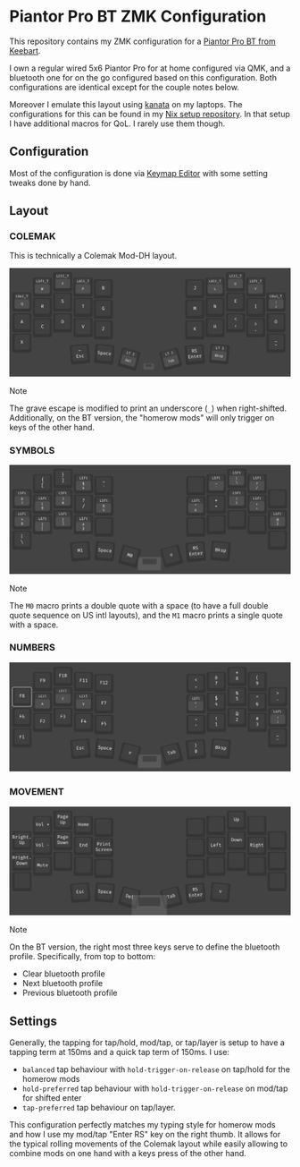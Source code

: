 # Piantor Pro BT ZMK Configuration

This repository contains my ZMK configuration for a [Piantor Pro BT from
Keebart](https://www.keebart.com/products/piantor-wireless).

I own a regular wired 5x6 Piantor Pro for at home configured via QMK, and a bluetooth one for on the
go configured based on this configuration. Both configurations are identical except for the couple
notes below.

Moreover I emulate this layout using [kanata](https://github.com/jtroo/kanata) on my laptops. The
configurations for this can be found in my [Nix setup
repository](https://github.com/f4z3r/nix/blob/master/nixos/kanata.nix). In that setup I have
additional macros for QoL. I rarely use them though.

## Configuration

Most of the configuration is done via [Keymap Editor](https://nickcoutsos.github.io/keymap-editor/)
with some setting tweaks done by hand.

## Layout

### COLEMAK

This is technically a Colemak Mod-DH layout.

![Colemak Layer](./assets/colemak.png)

> [!NOTE]
> The grave escape is modified to print an underscore (`_`) when right-shifted. Additionally, on the
> BT version, the "homerow mods" will only trigger on keys of the other hand.

### SYMBOLS

![Symbols Layer](./assets/symbols.png)

> [!NOTE]
> The `M0` macro prints a double quote with a space (to have a full double quote sequence on US intl
> layouts), and the `M1` macro prints a single quote with a space.

### NUMBERS

![Numbers Layer](./assets/numbers.png)

### MOVEMENT

![Movement Layer](./assets/movement.png)

> [!NOTE]
> On the BT version, the right most three keys serve to define the bluetooth profile. Specifically,
> from top to bottom:
> - Clear bluetooth profile
> - Next bluetooth profile
> - Previous bluetooth profile

## Settings

Generally, the tapping for tap/hold, mod/tap, or tap/layer is setup to have a tapping term at 150ms
and a quick tap term of 150ms. I use:

- `balanced` tap behaviour with `hold-trigger-on-release` on tap/hold for the homerow mods
- `hold-preferred` tap behaviour with `hold-trigger-on-release` on mod/tap for shifted enter
- `tap-preferred` tap behaviour on tap/layer.

This configuration perfectly matches my typing style for homerow mods and how I use my mod/tap
"Enter RS" key on the right thumb. It allows for the typical rolling movements of the Colemak layout
while easily allowing to combine mods on one hand with a keys press of the other hand.
